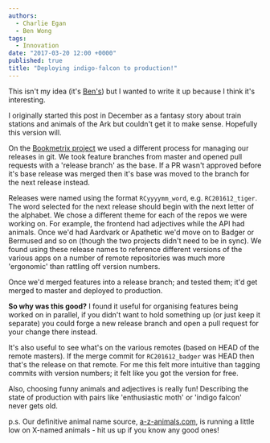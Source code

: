 ```yaml
---
authors:
  - Charlie Egan
  - Ben Wong
tags:
  - Innovation
date: "2017-03-20 12:00 +0000"
published: true
title: "Deploying indigo-falcon to production!"
---
```


This isn't my idea (it's [Ben's](https://unboxed.co/people#ben-wong)) but I wanted to write it up because I think it's interesting.

I originally started this post in December as a fantasy story about train stations and animals of the Ark but couldn't get it to make sense. Hopefully this version will.

On the [Bookmetrix project](https://unboxed.co/project-stories/bookmetrix) we used a different process for managing our releases in git. We took feature branches from master and opened pull requests with a 'release branch' as the base. If a PR wasn't approved before it's base release was merged then it's base was moved to the branch for the next release instead.

Releases were named using the format `RCyyyymm_word`, e.g. `RC201612_tiger`. The word selected for the next release should begin with the next letter of the alphabet. We chose a different theme for each of the repos we were working on. For example, the frontend had adjectives while the API had animals. Once we'd had Aardvark or Apathetic we'd move on to Badger or Bermused and so on (though the two projects didn't need to be in sync). We found using these release names to reference different versions of the various apps on a number of remote repositories was much more 'ergonomic' than rattling off version numbers.

Once we'd merged features into a release branch; and tested them; it'd get merged to master and deployed to production.

**So why was this good?** I found it useful for organising features being worked on in parallel, if you didn't want to hold something up (or just keep it separate) you could forge a new release branch and open a pull request for your change there instead.

It's also useful to see what's on the various remotes (based on HEAD of the remote masters). If the merge commit for `RC201612_badger` was HEAD then that's the release on that remote. For me this felt more intuitive than tagging commits with version numbers; it felt like you got the version for free.

Also, choosing funny animals and adjectives is really fun! Describing the state of production with pairs like 'enthusiastic moth' or 'indigo falcon' never gets old.

p.s. Our definitive animal name source, [a-z-animals.com](https://a-z-animals.com/animals/pictures/X/), is running a little low on X-named animals - hit us up if you know any good ones!

